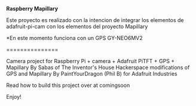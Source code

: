 **Raspberry Mapillary**

Este proyecto es realizado con la intencion de integrar los elementos de 
adafruit-pi-cam con los elementos del proyecto Mapillary

*En este momento funciona con un GPS GY-NEO6MV2

===============

Camera project for Raspberry Pi + camera + Adafruit PiTFT + GPS + Mapillary
By Sabas of The Inventor's House Hackerspace modifications of GPS and Mapillary
By PaintYourDragon (Phil B) for Adafruit Industries

Read how to build this project over at comingsoon

Enjoy!
